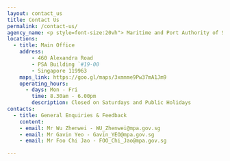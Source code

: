 ```yaml
---
layout: contact_us
title: Contact Us
permalink: /contact-us/
agency_name: <p style=font-size:20vh"> Maritime and Port Authority of Singapore (MPA) </p>
locations:
  - title: Main Office
    address:
        - 460 Alexandra Road
        - PSA Building `#19-00
        - Singapore 119963
    maps_link: https://goo.gl/maps/3xmnme9Pw37mA1Jm9
    operating_hours:
      - days: Mon - Fri
        time: 8.30am - 6.00pm
        description: Closed on Saturdays and Public Holidays
contacts:
  - title: General Enquiries & Feedback
    content:
    - email: Mr Wu Zhenwei - WU_Zhenwei@mpa.gov.sg
    - email: Mr Gavin Yeo - Gavin_YEO@mpa.gov.sg
    - email: Mr Foo Chi Jao - FOO_Chi_Jao@mpa.gov.sg
  
---
```

